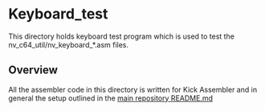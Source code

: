 # Keyboard_test
This directory holds keyboard test program which is used to test the
nv_c64_util/nv_keyboard_*.asm files.  

## Overview
All the assembler code in this directory is written for Kick Assembler and in general the setup outlined in the [main repository README.md](../README.md)

